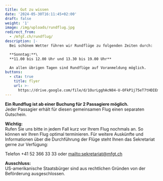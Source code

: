 ```yaml
---
title: Gut zu wissen
date: '2024-05-30T16:11:45+02:00'
draft: false
weight: '1'
image: /img/uploads/rundflug.jpg
redirect_from:
  - /mfgt.ch/rundflug/
description: |-
  Bei schönem Wetter führen wir Rundflüge zu folgenden Zeiten durch:

  **Sonntag:**\
  **11.00 bis 12.00 Uhr und 13.30 bis 19.00 Uhr**

  An allen übrigen Tagen sind Rundflüge auf Voranmeldung möglich.
buttons:
  - cta: true
    title: flyer
    url: >-
      https://drive.google.com/file/d/1OurLgghAcN84-U-OFkP1j75eT7tHDIEm/view?usp=sharing
---
```

**Ein Rundflug ist ab einer Buchung für 2 Passagiere möglich.**\
Jeder Passagier erhält für diesen gemeinsamen Flug einen separaten Gutschein.

**Wichtig:**\
Rufen Sie uns bitte in jedem Fall kurz vor Ihrem Flug nochmals an. So können wir Ihren Flug optimal terminieren. Für weitere Auskünfte und Informationen über die Durchführung der Flüge steht Ihnen das Sekretariat gerne zur Verfügung:

Telefon +41 52 366 33 33 oder <mailto:sekretariat@mfgt.ch>

**Ausschluss:**\
US-amerikanische Staatsbürger sind aus rechtlichen Gründen von der Beförderung ausgeschlossen.

